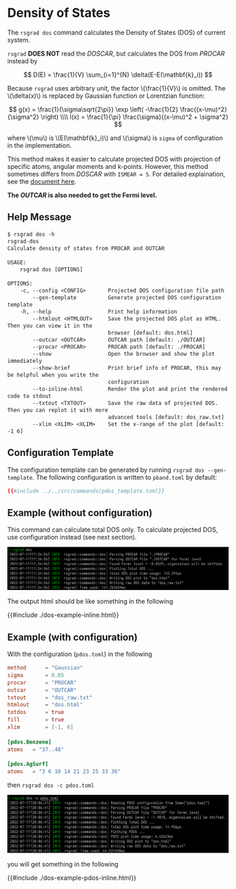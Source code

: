 # Density of States

The `rsgrad dos` command calculates the Density of States (DOS) of current system.

`rsgrad` __DOES NOT__ read the _DOSCAR_, but calculates the DOS from _PROCAR_ instead by

$$
D(E) = \frac{1}{V} \sum_{i=1}^{N} \delta(E-E(\mathbf{k}_i))
$$

Because `rsgrad` uses arbitrary unit, the factor \\(\frac{1}{V}\\) is omitted. The \\(\delta(x)\\)
is replaced by Gaussian function or Lorentzian function:

$$
g(x) = \frac{1}{\sigma\sqrt{2\pi}} \exp \left( -\frac{1}{2} \frac{(x-\mu)^2}{\sigma^2} \right) \\\\
l(x) = \frac{1}{\pi} \frac{\sigma}{(x-\mu)^2 + \sigma^2}
$$

where \\(\mu\\) is \\(E(\mathbf{k}_i)\\) and \\(\sigma\\) is `sigma` of configuration in the implementation.

This method makes it easier to calculate projected DOS with projection of specific atoms, angular moments and k-points.
However, this method sometimes differs from _DOSCAR_ with `ISMEAR = 5`. For detailed explaination, see the 
[document here](https://docs.quantumatk.com/manual/technicalnotes/occupation_methods/occupation_methods.html).


__The _OUTCAR_ is also needed to get the Fermi level.__

## Help Message
```shell
$ rsgrad dos -h
rsgrad-dos
Calculate density of states from PROCAR and OUTCAR

USAGE:
    rsgrad dos [OPTIONS]

OPTIONS:
    -c, --config <CONFIG>       Projected DOS configuration file path
        --gen-template          Generate projected DOS configuration template
    -h, --help                  Print help information
        --htmlout <HTMLOUT>     Save the projected DOS plot as HTML. Then you can view it in the
                                browser [default: dos.html]
        --outcar <OUTCAR>       OUTCAR path [default: ./OUTCAR]
        --procar <PROCAR>       PROCAR path [default: ./PROCAR]
        --show                  Open the browser and show the plot immediately
        --show-brief            Print brief info of PROCAR, this may be helpful when you write the
                                configuration
        --to-inline-html        Render the plot and print the rendered code to stdout
        --txtout <TXTOUT>       Save the raw data of projected DOS. Then you can replot it with more
                                advanced tools [default: dos_raw.txt]
        --xlim <XLIM> <XLIM>    Set the x-range of the plot [default: -1 6]
```

## Configuration Template

The configuration template can be generated by running `rsgrad dos --gen-template`. The following configuration
is written to `pband.toml` by default:

```toml
{{#include ../../src/commands/pdos_template.toml}}
```

<script src="https://cdn.plot.ly/plotly-2.12.1.min.js"></script>

## Example (without configuration)

This command can calculate total DOS only. To calculate projected DOS,
use configuration instead (see next section).

![](./DOS-example.png)

The output html should be like something in the following

{{#include ./dos-example-inline.html}}

## Example (with configuration)

With the configuration (`pdos.toml`) in the following

```toml
method      = "Gaussian"
sigma       = 0.05
procar      = "PROCAR"
outcar      = "OUTCAR"
txtout      = "dos_raw.txt"
htmlout     = "dos.html"
totdos      = true
fill        = true
xlim        = [-1, 6]

[pdos.Benzene]
atoms   = "37..48"

[pdos.AgSurf]
atoms   = "3 6 10 14 21 23 25 33 36"
```
then `rsgrad dos -c pdos.toml`

![](./DOS-PDOS-example.png)

you will get something in the following

{{#include ./dos-example-pdos-inline.html}}
